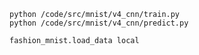 ```shell script
python /code/src/mnist/v4_cnn/train.py
python /code/src/mnist/v4_cnn/predict.py
```

```
fashion_mnist.load_data local
```